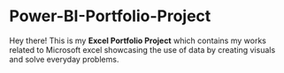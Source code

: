 # Power-BI-Portfolio-Project
Hey there! This is my **Excel Portfolio Project** which contains my works related to Microsoft excel showcasing the use of data by creating visuals and solve everyday problems.
